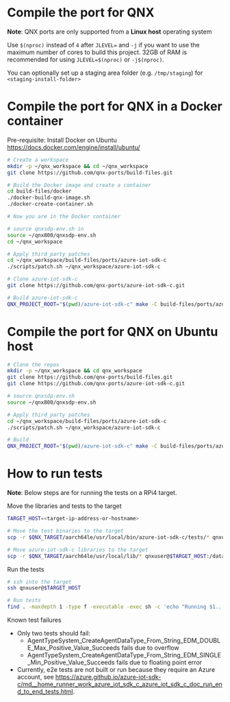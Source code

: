 # Compile the port for QNX

**Note**: QNX ports are only supported from a **Linux host** operating system

Use `$(nproc)` instead of `4` after `JLEVEL=` and `-j` if you want to use the maximum number of cores to build this project.
32GB of RAM is recommended for using `JLEVEL=$(nproc)` or `-j$(nproc)`.

You can optionally set up a staging area folder (e.g. `/tmp/staging`) for `<staging-install-folder>`

# Compile the port for QNX in a Docker container

Pre-requisite: Install Docker on Ubuntu https://docs.docker.com/engine/install/ubuntu/
```bash
# Create a workspace
mkdir -p ~/qnx_workspace && cd ~/qnx_workspace
git clone https://github.com/qnx-ports/build-files.git

# Build the Docker image and create a container
cd build-files/docker
./docker-build-qnx-image.sh
./docker-create-container.sh

# Now you are in the Docker container

# source qnxsdp-env.sh in
source ~/qnx800/qnxsdp-env.sh
cd ~/qnx_workspace

# Apply third_party patches
cd ~/qnx_workspace/build-files/ports/azure-iot-sdk-c
./scripts/patch.sh ~/qnx_workspace/azure-iot-sdk-c

# Clone azure-iot-sdk-c
git clone https://github.com/qnx-ports/azure-iot-sdk-c.git

# Build azure-iot-sdk-c
QNX_PROJECT_ROOT="$(pwd)/azure-iot-sdk-c" make -C build-files/ports/azure-iot-sdk-c/ INSTALL_ROOT_nto=<staging-install-folder> USE_INSTALL_ROOT=true install -j4
```

# Compile the port for QNX on Ubuntu host

```bash
# Clone the repos
mkdir -p ~/qnx_workspace && cd qnx_workspace
git clone https://github.com/qnx-ports/build-files.git
git clone https://github.com/qnx-ports/azure-iot-sdk-c.git

# source qnxsdp-env.sh
source ~/qnx800/qnxsdp-env.sh

# Apply third_party patches
cd ~/qnx_workspace/build-files/ports/azure-iot-sdk-c
./scripts/patch.sh ~/qnx_workspace/azure-iot-sdk-c

# Build
QNX_PROJECT_ROOT="$(pwd)/azure-iot-sdk-c" make -C build-files/ports/azure-iot-sdk-c/ INSTALL_ROOT_nto=<staging-install-folder> USE_INSTALL_ROOT=true install -j4
```

# How to run tests

**Note**: Below steps are for running the tests on a RPi4 target. 

Move the libraries and tests to the target
```bash
TARGET_HOST=<target-ip-address-or-hostname>

# Move the test binaries to the target
scp -r $QNX_TARGET/aarch64le/usr/local/bin/azure-iot-sdk-c/tests/* qnxuser@$TARGET_HOST:/data/home/qnxuser/bin

# Move azure-iot-sdk-c libraries to the target
scp -r $QNX_TARGET/aarch64le/usr/local/lib/* qnxuser@$TARGET_HOST:/data/home/qnxuser/lib
```

Run the tests
```bash
# ssh into the target
ssh qnxuser@$TARGET_HOST

# Run tests
find . -maxdepth 1 -type f -executable -exec sh -c 'echo "Running $1..." >> output.txt; $1 >> output.txt 2>&1' _ {} \;
```
Known test failures

- Only two tests should fail:
    - AgentTypeSystem_CreateAgentDataType_From_String_EDM_DOUBLE_Max_Positive_Value_Succeeds fails due to overflow
    - AgentTypeSystem_CreateAgentDataType_From_String_EDM_SINGLE_Min_Positive_Value_Succeeds fails due to floating point error
- Currently, e2e tests are not built or run because they require an Azure account, see https://azure.github.io/azure-iot-sdk-c/md__home_runner_work_azure_iot_sdk_c_azure_iot_sdk_c_doc_run_end_to_end_tests.html.
